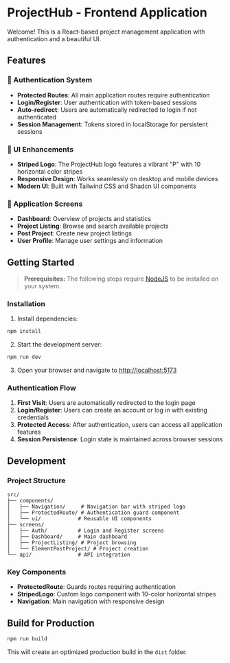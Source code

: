 # ProjectHub - Frontend Application

Welcome! This is a React-based project management application with authentication and a beautiful UI.

## Features

### 🔐 Authentication System
- **Protected Routes**: All main application routes require authentication
- **Login/Register**: User authentication with token-based sessions
- **Auto-redirect**: Users are automatically redirected to login if not authenticated
- **Session Management**: Tokens stored in localStorage for persistent sessions

### 🎨 UI Enhancements
- **Striped Logo**: The ProjectHub logo features a vibrant "P" with 10 horizontal color stripes
- **Responsive Design**: Works seamlessly on desktop and mobile devices
- **Modern UI**: Built with Tailwind CSS and Shadcn UI components

### 📱 Application Screens
- **Dashboard**: Overview of projects and statistics
- **Project Listing**: Browse and search available projects
- **Post Project**: Create new project listings
- **User Profile**: Manage user settings and information

## Getting Started

> **Prerequisites:**
> The following steps require [NodeJS](https://nodejs.org/en/) to be installed on your system.

### Installation

1. Install dependencies:
```bash
npm install
```

2. Start the development server:
```bash
npm run dev
```

3. Open your browser and navigate to [http://localhost:5173](http://localhost:5173)

### Authentication Flow

1. **First Visit**: Users are automatically redirected to the login page
2. **Login/Register**: Users can create an account or log in with existing credentials
3. **Protected Access**: After authentication, users can access all application features
4. **Session Persistence**: Login state is maintained across browser sessions

## Development

### Project Structure
```
src/
├── components/
│   ├── Navigation/     # Navigation bar with striped logo
│   ├── ProtectedRoute/ # Authentication guard component
│   └── ui/            # Reusable UI components
├── screens/
│   ├── Auth/          # Login and Register screens
│   ├── Dashboard/     # Main dashboard
│   ├── ProjectListing/ # Project browsing
│   └── ElementPostProject/ # Project creation
└── api/               # API integration
```

### Key Components

- **ProtectedRoute**: Guards routes requiring authentication
- **StripedLogo**: Custom logo component with 10-color horizontal stripes
- **Navigation**: Main navigation with responsive design

## Build for Production

```bash
npm run build
```

This will create an optimized production build in the `dist` folder.

